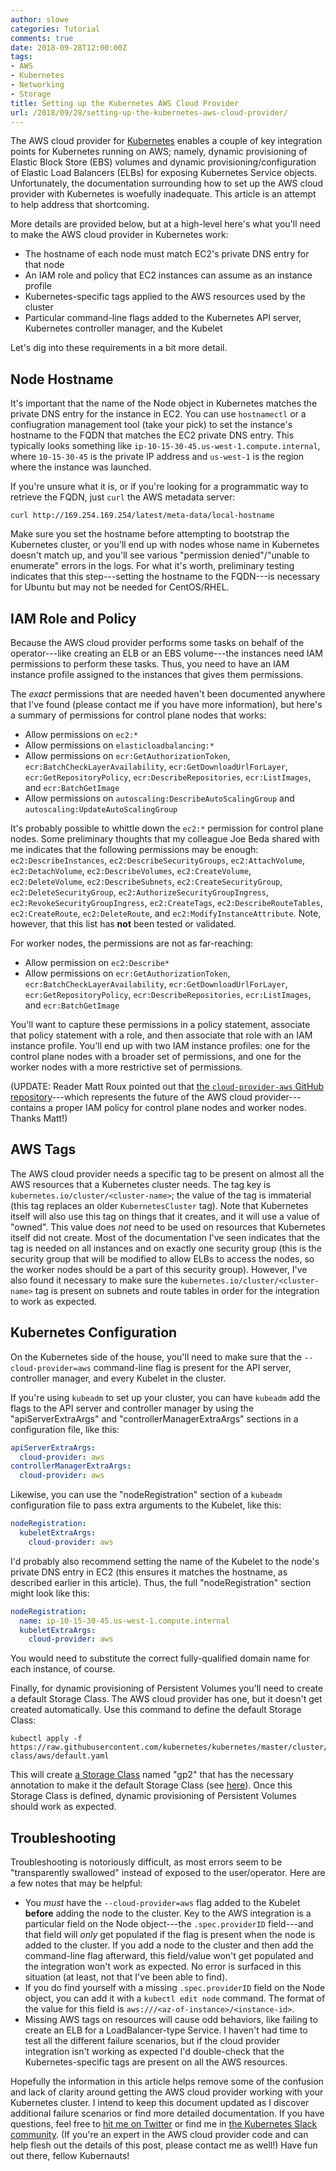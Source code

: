 ```yaml
---
author: slowe
categories: Tutorial
comments: true
date: 2018-09-28T12:00:00Z
tags:
- AWS
- Kubernetes
- Networking
- Storage
title: Setting up the Kubernetes AWS Cloud Provider
url: /2018/09/28/setting-up-the-kubernetes-aws-cloud-provider/
---
```


The AWS cloud provider for [Kubernetes][link-5] enables a couple of key integration points for Kubernetes running on AWS; namely, dynamic provisioning of Elastic Block Store (EBS) volumes and dynamic provisioning/configuration of Elastic Load Balancers (ELBs) for exposing Kubernetes Service objects. Unfortunately, the documentation surrounding how to set up the AWS cloud provider with Kubernetes is woefully inadequate. This article is an attempt to help address that shortcoming.<!--more-->

More details are provided below, but at a high-level here's what you'll need to make the AWS cloud provider in Kubernetes work:

* The hostname of each node must match EC2's private DNS entry for that node
* An IAM role and policy that EC2 instances can assume as an instance profile
* Kubernetes-specific tags applied to the AWS resources used by the cluster
* Particular command-line flags added to the Kubernetes API server, Kubernetes controller manager, and the Kubelet

Let's dig into these requirements in a bit more detail.

## Node Hostname

It's important that the name of the Node object in Kubernetes matches the private DNS entry for the instance in EC2. You can use `hostnamectl` or a confiugration management tool (take your pick) to set the instance's hostname to the FQDN that matches the EC2 private DNS entry. This typically looks something like `ip-10-15-30-45.us-west-1.compute.internal`, where `10-15-30-45` is the private IP address and `us-west-1` is the region where the instance was launched.

If you're unsure what it is, or if you're looking for a programmatic way to retrieve the FQDN, just `curl` the AWS metadata server:

```shell
curl http://169.254.169.254/latest/meta-data/local-hostname
```

Make sure you set the hostname before attempting to bootstrap the Kubernetes cluster, or you'll end up with nodes whose name in Kubernetes doesn't match up, and you'll see various "permission denied"/"unable to enumerate" errors in the logs. For what it's worth, preliminary testing indicates that this step---setting the hostname to the FQDN---is necessary for Ubuntu but may not be needed for CentOS/RHEL.

## IAM Role and Policy

Because the AWS cloud provider performs some tasks on behalf of the operator---like creating an ELB or an EBS volume---the instances need IAM permissions to perform these tasks. Thus, you need to have an IAM instance profile assigned to the instances that gives them permissions.

The _exact_ permissions that are needed haven't been documented anywhere that I've found (please contact me if you have more information), but here's a summary of permissions for control plane nodes that works:

* Allow permissions on `ec2:*`
* Allow permissions on `elasticloadbalancing:*`
* Allow permissions on `ecr:GetAuthorizationToken`, `ecr:BatchCheckLayerAvailability`, `ecr:GetDownloadUrlForLayer`, `ecr:GetRepositoryPolicy`, `ecr:DescribeRepositories`, `ecr:ListImages`, and `ecr:BatchGetImage`
* Allow permissions on `autoscaling:DescribeAutoScalingGroup` and `autoscaling:UpdateAutoScalingGroup`

It's probably possible to whittle down the `ec2:*` permission for control plane nodes. Some preliminary thoughts that my colleague Joe Beda shared with me indicates that the following permissions may be enough: `ec2:DescribeInstances`, `ec2:DescribeSecurityGroups`, `ec2:AttachVolume`, `ec2:DetachVolume`, `ec2:DescribeVolumes`, `ec2:CreateVolume`, `ec2:DeleteVolume`, `ec2:DescribeSubnets`, `ec2:CreateSecurityGroup`, `ec2:DeleteSecurityGroup`, `ec2:AuthorizeSecurityGroupIngress`, `ec2:RevokeSecurityGroupIngress`, `ec2:CreateTags`, `ec2:DescribeRouteTables`, `ec2:CreateRoute`, `ec2:DeleteRoute`, and `ec2:ModifyInstanceAttribute`. Note, however, that this list has **not** been tested or validated.

For worker nodes, the permissions are not as far-reaching:

* Allow permission on `ec2:Describe*`
* Allow permissions on `ecr:GetAuthorizationToken`, `ecr:BatchCheckLayerAvailability`, `ecr:GetDownloadUrlForLayer`, `ecr:GetRepositoryPolicy`, `ecr:DescribeRepositories`, `ecr:ListImages`, and `ecr:BatchGetImage`

You'll want to capture these permissions in a policy statement, associate that policy statement with a role, and then associate that role with an IAM instance profile. You'll end up with two IAM instance profiles: one for the control plane nodes with a broader set of permissions, and one for the worker nodes with a more restrictive set of permissions.

(UPDATE: Reader Matt Roux pointed out that [the `cloud-provider-aws` GitHub repository][link-6]---which represents the future of the AWS cloud provider---contains a proper IAM policy for control plane nodes and worker nodes. Thanks Matt!)

## AWS Tags

The AWS cloud provider needs a specific tag to be present on almost all the AWS resources that a Kubernetes cluster needs. The tag key is `kubernetes.io/cluster/<cluster-name>`; the value of the tag is immaterial (this tag replaces an older `KubernetesCluster` tag). Note that Kubernetes itself will also use this tag on things that it creates, and it will use a value of "owned". This value does _not_ need to be used on resources that Kubernetes itself did not create. Most of the documentation I've seen indicates that the tag is needed on all instances and on exactly one security group (this is the security group that will be modified to allow ELBs to access the nodes, so the worker nodes should be a part of this security group). However, I've also found it necessary to make sure the `kubernetes.io/cluster/<cluster-name>` tag is present on subnets and route tables in order for the integration to work as expected.

## Kubernetes Configuration

On the Kubernetes side of the house, you'll need to make sure that the `--cloud-provider=aws` command-line flag is present for the API server, controller manager, and every Kubelet in the cluster.

If you're using `kubeadm` to set up your cluster, you can have `kubeadm` add the flags to the API server and controller manager by using the "apiServerExtraArgs" and "controllerManagerExtraArgs" sections in a configuration file, like this:

```yaml
apiServerExtraArgs:
  cloud-provider: aws
controllerManagerExtraArgs:
  cloud-provider: aws
```

Likewise, you can use the "nodeRegistration" section of a `kubeadm` configuration file to pass extra arguments to the Kubelet, like this:

```yaml
nodeRegistration:
  kubeletExtraArgs:
    cloud-provider: aws
```

I'd probably also recommend setting the name of the Kubelet to the node's private DNS entry in EC2 (this ensures it matches the hostname, as described earlier in this article). Thus, the full "nodeRegistration" section might look like this:

```yaml
nodeRegistration:
  name: ip-10-15-30-45.us-west-1.compute.internal
  kubeletExtraArgs:
    cloud-provider: aws
```

You would need to substitute the correct fully-qualified domain name for each instance, of course.

Finally, for dynamic provisioning of Persistent Volumes you'll need to create a default Storage Class. The AWS cloud provider has one, but it doesn't get created automatically. Use this command to define the default Storage Class:

```shell
kubectl apply -f https://raw.githubusercontent.com/kubernetes/kubernetes/master/cluster/addons/storage-class/aws/default.yaml
```

This will create [a Storage Class][link-2] named "gp2" that has the necessary annotation to make it the default Storage Class (see [here][link-1]). Once this Storage Class is defined, dynamic provisioning of Persistent Volumes should work as expected.

## Troubleshooting

Troubleshooting is notoriously difficult, as most errors seem to be "transparently swallowed" instead of exposed to the user/operator. Here are a few notes that may be helpful:

* You _must_ have the `--cloud-provider=aws` flag added to the Kubelet **before** adding the node to the cluster. Key to the AWS integration is a particular field on the Node object---the `.spec.providerID` field---and that field will _only_ get populated if the flag is present when the node is added to the cluster. If you add a node to the cluster and then add the command-line flag afterward, this field/value won't get populated and the integration won't work as expected. No error is surfaced in this situation (at least, not that I've been able to find).
* If you do find yourself with a missing `.spec.providerID` field on the Node object, you can add it with a `kubectl edit node` command. The format of the value for this field is `aws:///<az-of-instance>/<instance-id>`.
* Missing AWS tags on resources will cause odd behaviors, like failing to create an ELB for a LoadBalancer-type Service. I haven't had time to test all the different failure scenarios, but if the cloud provider integration isn't working as expected I'd double-check that the Kubernetes-specific tags are present on all the AWS resources.

Hopefully the information in this article helps remove some of the confusion and lack of clarity around getting the AWS cloud provider working with your Kubernetes cluster. I intend to keep this document updated as I discover additional failure scenarios or find more detailed documentation. If you have questions, feel free to [hit me on Twitter][link-3] or find me in [the Kubernetes Slack community][link-4]. (If you're an expert in the AWS cloud provider code and can help flesh out the details of this post, please contact me as well!) Have fun out there, fellow Kubernauts!

[link-1]: https://kubernetes.io/docs/tasks/administer-cluster/change-default-storage-class/
[link-2]: https://kubernetes.io/docs/concepts/storage/storage-classes/
[link-3]: https://twitter.com/scott_lowe
[link-4]: https://kubernetes.slack.com
[link-5]: https://kubernetes.io
[link-6]: https://github.com/kubernetes/cloud-provider-aws
